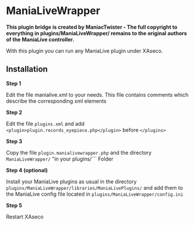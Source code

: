 # ManiaLiveWrapper

**This plugin bridge is created by ManiacTwister - The full copyright to everything in plugins/ManiaLiveWrapper/ remains to the original authors of the ManiaLive controller.**

With this plugin you can run any ManiaLive plugin under XAseco.

## Installation

**Step 1**

Edit the file manialive.xml to your needs. This file contains comments which describe the corresponding xml elements

**Step 2**

Edit the file ```plugins.xml``` and add ```<plugin>plugin.records_eyepiece.php</plugin>``` before ```</plugins>```

**Step 3**

Copy the file ```plugin.manialivewrapper.php``` and the directory ```ManiaLiveWrapper/``` "in your plugins/``` Folder

**Step 4 (optional)**

Install your ManiaLive plugins as usual in the directory ```plugins/ManiaLiveWrapper/libraries/ManiaLivePlugins/``` and add them to the ManiaLive config file located in ```plugins/ManiaLiveWrapper/config.ini```

**Step 5**

Restart XAseco
